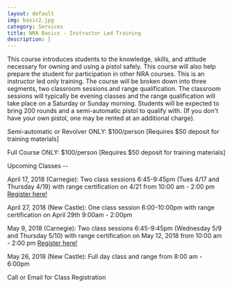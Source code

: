 ```yaml
---
layout: default
img: basic2.jpg
category: Services
title: NRA Basics - Instructor Led Training
description: |
---
```

This course introduces students to the knowledge, skills, and attitude necessary for owning and using a pistol safely. This course will also help prepare the student for participation in other NRA courses. This is an instructor led only training. The course will be broken down into three segments, two classroom sessions and range qualification.  The classroom sessions will typically be evening classes and the range qualification will take place on a Saturday or Sunday morning.  Students will be expected to bring 200 rounds and a semi-automatic pistol to qualify with. (If you don't have your own pistol, one may be rented at an additional charge).  

     
Semi-automatic or Revolver ONLY: $100/person [Requires $50 deposit for training materials]

Full Course ONLY:  $100/person  [Requires $50 deposit for training materials]



Upcoming Classes -- 

April 17, 2018 (Carnegie): Two class sessions 6:45-9:45pm (Tues 4/17 and Thursday 4/19) with 
range certification on 4/21 from 10:00 am - 2:00 pm <a href="https://www.nrainstructors.org/CourseDetails.aspx?Courseid=472359&seats=8&State=n&zip=15106&radius=25.1&id=56&bsa=&youth=&women=" target="_blank">Register here! </a> 

April 27, 2018 (New Castle): One class session 6:00-10:00pm with range certification on April 29th 9:00am - 2:00pm

May 9, 2018 (Carnegie):  Two class sessions 6:45-9:45pm (Wednesday 5/9 and Thursday 5/10) with range certification on May 12, 2018 from 10:00 am - 2:00 pm <a href="https://www.nrainstructors.org/CourseDetails.aspx?Courseid=480973&seats=8&State=n&zip=15106&radius=25.1&id=56&bsa=&youth=&women=" target="_blank">Register here! </a>

May 26, 2018 (New Castle):  Full day class and range from 8:00 am - 6:00pm


Call or Email for Class Registration
